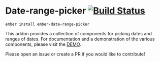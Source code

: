 # Date-range-picker [![Build Status](https://travis-ci.org/wearemolecule/date-range-picker.svg?branch=master)](https://travis-ci.org/wearemolecule/date-range-picker)

`ember install ember-date-range-picker`

This addon provides a collection of components for picking dates and ranges of dates. For documentation and a demonstration of the various components, please visit the [DEMO](https://wearemolecule.github.io/date-range-picker).

Please open an issue or create a PR if you would like to contribute!
